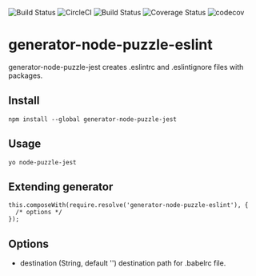 ![Build Status](https://img.shields.io/bundlephobia/min/generator-node-puzzle-babel.svg)
![CircleCI](https://circleci.com/gh/yurikrupnik/generators.svg?style=svg)
![Build Status](https://travis-ci.org/yurikrupnik/generators.svg?branch=master)
![Coverage Status](https://coveralls.io/repos/github/yurikrupnik/generators/badge.svg?branch=master)
![codecov](https://codecov.io/gh/yurikrupnik/generators/branch/master/graph/badge.svg)

# generator-node-puzzle-eslint

generator-node-puzzle-jest creates .eslintrc and .eslintignore files with packages.

## Install

```
npm install --global generator-node-puzzle-jest
```

## Usage

```
yo node-puzzle-jest
```

## Extending generator

```
this.composeWith(require.resolve('generator-node-puzzle-eslint'), {
  /* options */
});
```

## Options

- destination (String, default '') destination path for .babelrc file.
